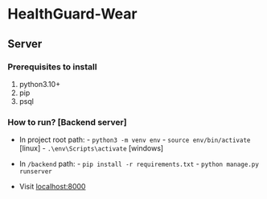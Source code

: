 # HealthGuard-Wear

## Server

### Prerequisites to install
1. python3.10+
2. pip
3. psql

### How to run? [Backend server]
- In project root path:
      - `python3 -m venv env`
      - `source env/bin/activate` [linux]
      - `.\env\Scripts\activate` [windows]
  
- In `/backend` path:
      - `pip install -r requirements.txt`
      - `python manage.py runserver`
  
- Visit [localhost:8000](http://localhost:8000/)
